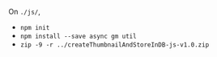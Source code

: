 On `./js/`,
* `npm init`
* `npm install --save async gm util`
* `zip -9 -r ../createThumbnailAndStoreInDB-js-v1.0.zip`

